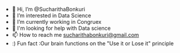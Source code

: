 - 👋 Hi, I’m @SucharithaBonkuri
- 👀 I’m interested in Data Science
- 🌱 I’m currently working in Congruex
- 💞️ I'm looking for help with Data science 
- 📫 How to reach me sucharithabonkuri@gmail.com
- :) Fun fact :Our brain functions on the "Use it or Lose it" principle

<!---
SucharithaBonkuri/SucharithaBonkuri is a ✨ special ✨ repository because its `README.md` (this file) appears on your GitHub profile.
You can click the Preview link to take a look at your changes.
--->
